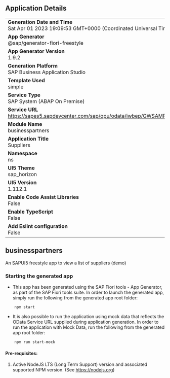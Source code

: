 ## Application Details
|               |
| ------------- |
|**Generation Date and Time**<br>Sat Apr 01 2023 19:09:53 GMT+0000 (Coordinated Universal Time)|
|**App Generator**<br>@sap/generator-fiori-freestyle|
|**App Generator Version**<br>1.9.2|
|**Generation Platform**<br>SAP Business Application Studio|
|**Template Used**<br>simple|
|**Service Type**<br>SAP System (ABAP On Premise)|
|**Service URL**<br>https://sapes5.sapdevcenter.com/sap/opu/odata/iwbep/GWSAMPLE_BASIC
|**Module Name**<br>businesspartners|
|**Application Title**<br>Suppliers|
|**Namespace**<br>ns|
|**UI5 Theme**<br>sap_horizon|
|**UI5 Version**<br>1.112.1|
|**Enable Code Assist Libraries**<br>False|
|**Enable TypeScript**<br>False|
|**Add Eslint configuration**<br>False|

## businesspartners

An SAPUI5 freestyle app to view a list of suppliers (demo)

### Starting the generated app

-   This app has been generated using the SAP Fiori tools - App Generator, as part of the SAP Fiori tools suite.  In order to launch the generated app, simply run the following from the generated app root folder:

```
    npm start
```

- It is also possible to run the application using mock data that reflects the OData Service URL supplied during application generation.  In order to run the application with Mock Data, run the following from the generated app root folder:

```
    npm run start-mock
```

#### Pre-requisites:

1. Active NodeJS LTS (Long Term Support) version and associated supported NPM version.  (See https://nodejs.org)


